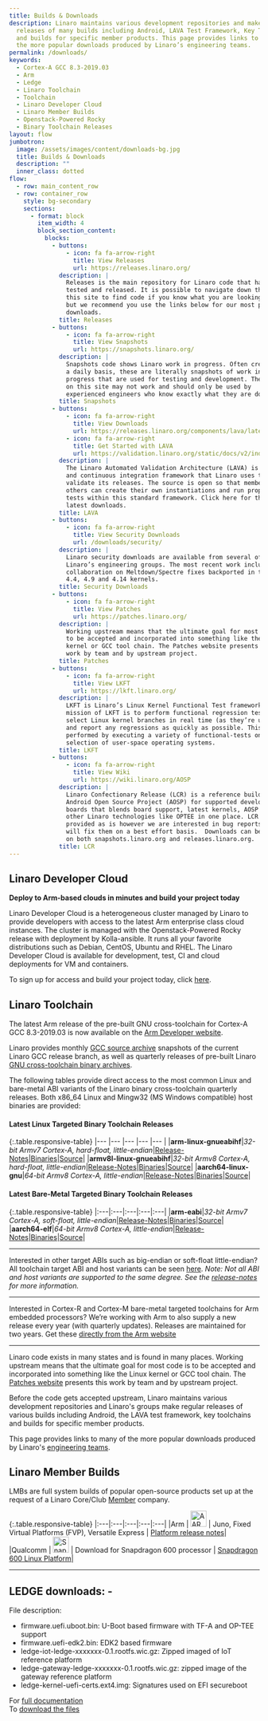 ```yaml
---
title: Builds & Downloads
description: Linaro maintains various development repositories and makes regular
  releases of many builds including Android, LAVA Test Framework, Key Toolchains
  and builds for specific member products. This page provides links to many of
  the more popular downloads produced by Linaro’s engineering teams.
permalink: /downloads/
keywords:
  - Cortex-A GCC 8.3-2019.03
  - Arm
  - Ledge
  - Linaro Toolchain
  - Toolchain
  - Linaro Developer Cloud
  - Linaro Member Builds
  - Openstack-Powered Rocky
  - Binary Toolchain Releases
layout: flow
jumbotron:
  image: /assets/images/content/downloads-bg.jpg
  title: Builds & Downloads
  description: ""
  inner_class: dotted
flow:
  - row: main_content_row
  - row: container_row
    style: bg-secondary
    sections:
      - format: block
        item_width: 4
        block_section_content:
          blocks:
            - buttons:
                - icon: fa fa-arrow-right
                  title: View Releases
                  url: https://releases.linaro.org/
              description: |
                Releases is the main repository for Linaro code that has been
                tested and released. It is possible to navigate down through
                this site to find code if you know what you are looking for,
                but we recommend you use the links below for our most popular
                downloads.
              title: Releases
            - buttons:
                - icon: fa fa-arrow-right
                  title: View Snapshots
                  url: https://snapshots.linaro.org/
              description: |
                Snapshots code shows Linaro work in progress. Often created on
                a daily basis, these are literally snapshots of work in
                progress that are used for testing and development. The code
                on this site may not work and should only be used by
                experienced engineers who know exactly what they are doing.
              title: Snapshots
            - buttons:
                - icon: fa fa-arrow-right
                  title: View Downloads
                  url: https://releases.linaro.org/components/lava/latest/
                - icon: fa fa-arrow-right
                  title: Get Started with LAVA
                  url: https://validation.linaro.org/static/docs/v2/index.html
              description: |
                The Linaro Automated Validation Architecture (LAVA) is a test
                and continuous integration framework that Linaro uses to
                validate its releases. The source is open so that members and
                others can create their own instantiations and run proprietary
                tests within this standard framework. Click here for the
                latest downloads.
              title: LAVA
            - buttons:
                - icon: fa fa-arrow-right
                  title: View Security Downloads
                  url: /downloads/security/
              description: |
                Linaro security downloads are available from several of
                Linaro’s engineering groups. The most recent work includes
                collaboration on Meltdown/Spectre fixes backported in to the
                4.4, 4.9 and 4.14 kernels.
              title: Security Downloads
            - buttons:
                - icon: fa fa-arrow-right
                  title: View Patches
                  url: https://patches.linaro.org/
              description: |
                Working upstream means that the ultimate goal for most code is
                to be accepted and incorporated into something like the Linux
                kernel or GCC tool chain. The Patches website presents this
                work by team and by upstream project.
              title: Patches
            - buttons:
                - icon: fa fa-arrow-right
                  title: View LKFT
                  url: https://lkft.linaro.org/
              description: |
                LKFT is Linaro’s Linux Kernel Functional Test framework. The
                mission of LKFT is to perform functional regression testing on
                select Linux kernel branches in real time (as they’re updated)
                and report any regressions as quickly as possible. This is
                performed by executing a variety of functional-tests on a
                selection of user-space operating systems.
              title: LKFT
            - buttons:
                - icon: fa fa-arrow-right
                  title: View Wiki
                  url: https://wiki.linaro.org/AOSP
              description: |
                Linaro Confectionary Release (LCR) is a reference build of the
                Android Open Source Project (AOSP) for supported development
                boards that blends board support, latest kernels, AOSP and
                other Linaro technologies like OPTEE in one place. LCR is
                provided as is however we are interested in bug reports and
                will fix them on a best effort basis.  Downloads can be found
                on both snapshots.linaro.org and releases.linaro.org.
              title: LCR
---
```

## Linaro Developer Cloud

**Deploy to Arm-based clouds in minutes and build your project today**

Linaro Developer Cloud is a heterogeneous cluster managed by Linaro to provide developers with access to the latest Arm enterprise class cloud instances. The cluster is managed with the Openstack-Powered Rocky release with deployment by Kolla-ansible. It runs all your favorite distributions such as Debian, CentOS, Ubuntu and RHEL. The Linaro Developer Cloud is available for development, test, CI and cloud deployments for VM and containers.

To sign up for access and build your project today, click [here](https://servicedesk.linaro.org/servicedesk/customer/portal/19/create/265).

## Linaro Toolchain

The latest Arm release of the pre-built GNU cross-toolchain for Cortex-A GCC 8.3-2019.03 is now available on the [Arm Developer website](https://developer.arm.com/tools-and-software/open-source-software/developer-tools/gnu-toolchain/gnu-a).

Linaro provides monthly [GCC source archive](https://snapshots.linaro.org/components/toolchain/gcc-linaro/) snapshots of the current Linaro GCC release branch, as well as quarterly releases of pre-built Linaro [GNU cross-toolchain binary archives](https://releases.linaro.org/components/toolchain/binaries/).

The following tables provide direct access to the most common Linux and bare-metal ABI variants of the Linaro binary cross-toolchain quarterly releases.  Both x86_64 Linux and Mingw32 (MS Windows compatible) host binaries are provided:

#### Latest Linux Targeted Binary Toolchain Releases

{:.table.responsive-table} |--- |--- |--- |--- |--- |
|**arm-linux-gnueabihf**|*32-bit Armv7 Cortex-A, hard-float, little-endian*|[Release-Notes](https://releases.linaro.org/components/toolchain/binaries/latest-7/)|[Binaries](https://releases.linaro.org/components/toolchain/binaries/latest-7/arm-linux-gnueabihf/)|[Source](https://releases.linaro.org/components/toolchain/gcc-linaro/latest-7/)| |**armv8l-linux-gnueabihf**|*32-bit Armv8 Cortex-A, hard-float, little-endian*|[Release-Notes](https://releases.linaro.org/components/toolchain/binaries/latest-7/)|[Binaries](https://releases.linaro.org/components/toolchain/binaries/latest-7/armv8l-linux-gnueabihf/)|[Source](https://releases.linaro.org/components/toolchain/gcc-linaro/latest-7/)| |**aarch64-linux-gnu**|*64-bit Armv8 Cortex-A, little-endian*|[Release-Notes](https://releases.linaro.org/components/toolchain/binaries/latest-7/)|[Binaries](https://releases.linaro.org/components/toolchain/binaries/latest-7/aarch64-linux-gnu/)|[Source](https://releases.linaro.org/components/toolchain/gcc-linaro/latest-7/)|

#### Latest Bare-Metal Targeted Binary Toolchain Releases

{:.table.responsive-table} |:---|:---|:---|:---|:---|
|**arm-eabi**|*32-bit Armv7 Cortex-A, soft-float, little-endian*|[Release-Notes](https://releases.linaro.org/components/toolchain/binaries/latest-7/)|[Binaries](https://releases.linaro.org/components/toolchain/binaries/latest-7/arm-eabi/)|[Source](https://releases.linaro.org/components/toolchain/gcc-linaro/latest-7/)| |**aarch64-elf**|*64-bit Armv8 Cortex-A, little-endian*|[Release-Notes](https://releases.linaro.org/components/toolchain/binaries/latest-7/)|[Binaries](https://releases.linaro.org/components/toolchain/binaries/latest-7/aarch64-elf/)|[Source](https://releases.linaro.org/components/toolchain/gcc-linaro/latest-7/)|

- - -

Interested in other target ABIs such as big-endian or soft-float little-endian? All toolchain target ABI and host variants can be seen [here](https://releases.linaro.org/components/toolchain/binaries/latest-7/). *Note: Not all ABI and host variants are supported to the same degree. See the [release-notes](https://releases.linaro.org/components/toolchain/binaries/latest-7/) for more information.*

- - -

Interested in Cortex-R and Cortex-M bare-metal targeted toolchains for Arm embedded processors? We’re working with Arm to also supply a new release every year (with quarterly updates). Releases are maintained for two years. Get these [directly from the Arm website](https://developer.arm.com/tools-and-software/open-source-software/developer-tools/gnu-toolchain/gnu-rm)

- - -

Linaro code exists in many states and is found in many places. Working upstream means that the ultimate goal for most code is to be accepted and incorporated into something like the Linux kernel or GCC tool chain. The [Patches website](https://patches.linaro.org/) presents this work by team and by upstream project.

Before the code gets accepted upstream, Linaro maintains various development repositories and Linaro's groups make regular releases of various builds including Android, the LAVA test framework, key toolchains and builds for specific member products.

This page provides links to many of the more popular downloads produced by Linaro's [engineering teams](/engineering/).

## Linaro Member Builds

LMBs are full system builds of popular open-source products set up at the request of a Linaro Core/Club [Member](/membership/) company.

{:.table.responsive-table} |:---|:---|:---|:---|:---|
|Arm | <img src="/assets/images/content/aarch-64-logo-thumb.jpg" width="32px" height="auto" alt="AARCH 64 Logo" /> | Juno, Fixed Virtual Platforms (FVP), Versatile Express | [Platform release notes](http://community.arm.com/groups/arm-development-platforms)| |Qualcomm | <img src="/assets/images/content/qualcomm-snapdragon-thumb.jpg" width="32px" height="auto" alt="Snapdragon Logo" /> | Download for Snapdragon 600 processor | [Snapdragon 600 Linux Platform](https://releases.linaro.org/debian/boards/snapdragon/latest/)|

- - -

## LEDGE downloads: -

File description:

* firmware.uefi.uboot.bin: U-Boot based firmware with TF-A and OP-TEE support
* firmware.uefi-edk2.bin: EDK2 based firmware
* ledge-iot-ledge-xxxxxxx-0.1.rootfs.wic.gz: Zipped imaged of IoT reference platform
* ledge-gateway-ledge-xxxxxxx-0.1.rootfs.wic.gz: zipped image of the gateway reference platform
* ledge-kernel-uefi-certs.ext4.img: Signatures used on EFI secureboot

For [full documentation](https://linaro.github.io/ledge-doc/index.html#document-chapter6-prebuilt-images)\
To [download the files](http://releases.linaro.org/components/ledge/rp-0.1/)